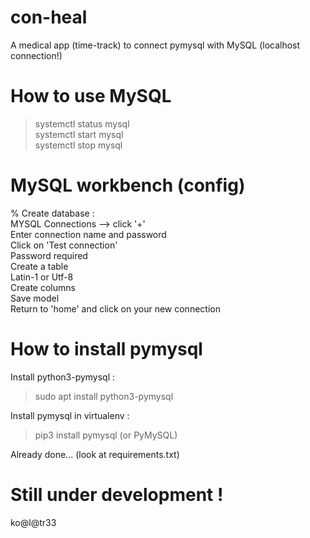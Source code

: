 # con-heal
A medical app (time-track) to connect pymysql with MySQL (localhost connection!)

# How to use MySQL

> systemctl status mysql \
> systemctl start mysql \
> systemctl stop mysql

# MySQL workbench (config)

% Create database : \
MYSQL Connections --> click '+' \
Enter connection name and password \
Click on 'Test connection' \
Password required \
Create a table \
Latin-1 or Utf-8 \
Create columns \
Save model \
Return to 'home' and click on your new connection

# How to install pymysql

Install python3-pymysql :
> sudo apt install python3-pymysql

Install pymysql in virtualenv :
> pip3 install pymysql (or PyMySQL)

Already done... (look at requirements.txt)

# Still under development !

ko@l@tr33
